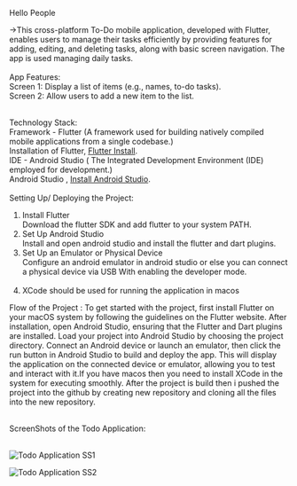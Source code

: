 Hello People

->This cross-platform To-Do mobile application, developed with Flutter, enables users to manage their tasks efficiently by providing features for adding, 
  editing, and deleting tasks, along with basic screen navigation. The app is used managing daily tasks.<br/>
  </br>
App Features:<br/>
  Screen 1: Display a list of items (e.g., names, to-do tasks).<br/>
  Screen 2: Allow users to add a new item to the list.<br/>
  </br>

Technology Stack:<br/>
  Framework - Flutter (A framework used for building natively compiled mobile applications from a single codebase.)<br/>
   Installation of Flutter, [Flutter Install](https://docs.flutter.dev/get-started/install?gad_source=1&gclid=Cj0KCQjwq_G1BhCSARIsACc7NxrYu5Is8k0QvhDC2dwXQ5xe8ElSLto6Q5cYzVPrUgUL3HleyPRtvgaArDjEALw_wcB&gclsrc=aw.ds).<br/>
  IDE - Android Studio ( The Integrated Development Environment (IDE) employed for development.)<br/>
  Android Studio , [Install Android Studio](https://developer.android.com/studio?gad_source=1&gclid=Cj0KCQjwq_G1BhCSARIsACc7Nxo4NrBasfmNZNmaQKEiDawb-n-Bbvh64J4tWd3ggaTXM91-gxlP6_kaAiRdEALw_wcB&gclsrc=aw.ds).</br>
   </br>
Setting Up/ Deploying the Project:</br>
  1) Install Flutter</br>
       Download the flutter SDK and add flutter to your system PATH.</br>
  2) Set Up Android Studio</br>
       Install and open android studio and install the flutter and dart plugins.</br>
  3) Set Up an Emulator or Physical Device</br>
       Configure an android emulator in android studio or else you can connect a physical
       device via USB With enabling the developer mode.</br>
       </br>
  4) XCode should be used for running the application in macos
       
Flow of the Project : To get started with the project, first install Flutter on your macOS system by following the guidelines on the Flutter website. After installation, open Android Studio, ensuring that the Flutter and Dart plugins are installed. Load your project into Android Studio by choosing the project directory. Connect an Android device or launch an emulator, then click the run button in Android Studio to build and deploy the app. This will display the application on the connected device or emulator, allowing you to test and interact with it.If you have macos then you need to install XCode in the system for executing smoothly. After the project is build then i pushed the project into the github by creating new repository and cloning all the files into the new repository.

</br>
ScreenShots of the Todo Application:</br>
</br>


![Todo Application SS1](https://github.com/user-attachments/assets/2ca5f532-75f7-4392-92e2-bdb16be768a1)</br>

![Todo Application SS2](https://github.com/user-attachments/assets/515cb178-8ead-4392-854a-ed80a170a978)




     
     

       



